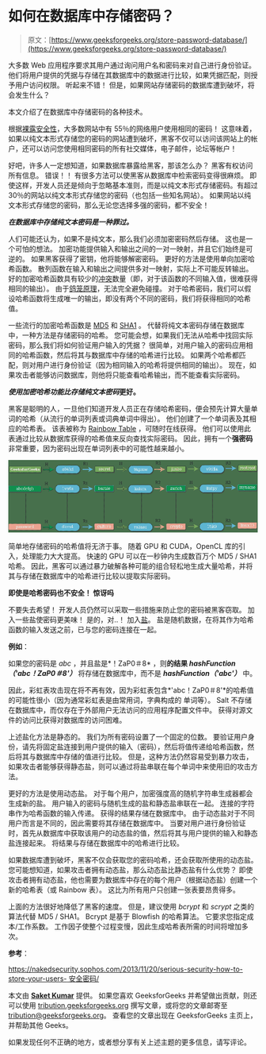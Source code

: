 # 如何在数据库中存储密码？

> 原文：[https://www.geeksforgeeks.org/store-password-database/](https://www.geeksforgeeks.org/store-password-database/)

大多数 Web 应用程序要求其用户通过询问用户名和密码来对自己进行身份验证。 他们将用户提供的凭据与存储在其数据库中的数据进行比较，如果凭据匹配，则授予用户访问权限。 听起来不错！ 但是，如果网站存储密码的数据库遭到破坏，将会发生什么？

本文介绍了在数据库中存储密码的各种技术。

根据[裸露安全性](https://nakedsecurity.sophos.com/2013/04/23/users-same-password-most-websites/)，大多数网站中有 55％的网络用户使用相同的密码！ 这意味着，如果以纯文本形式存储您的密码的网站遭到破坏，黑客不仅可以访问该网站上的帐户，还可以访问您使用相同密码的所有社交媒体，电子邮件，论坛等帐户！

好吧，许多人一定想知道，如果数据库暴露给黑客，那该怎么办？ 黑客有权访问所有信息。 错误！！ 有很多方法可以使黑客从数据库中检索密码变得很麻烦。 即使这样，开发人员还是倾向于忽略基本准则，而是以纯文本形式存储密码。有超过 30％的网站以纯文本形式存储您的密码（也包括一些知名网站）。 如果网站以纯文本形式存储您的密码，那么无论您选择多强的密码，都不安全！

 ***在数据库中存储纯文本密码是一种罪过。*** 

人们可能还认为，如果不是纯文本，那么我们必须加密密码然后存储。 这也是一个可怕的想法。 加密功能提供输入和输出之间的一对一映射，并且它们始终是可逆的。 如果黑客获得了密钥，他将能够解密密码。 更好的方法是使用单向加密哈希函数。 散列函数在输入和输出之间提供多对一映射，实际上不可能反转输出。 好的加密哈希函数具有较少的[冲突](https://en.wikipedia.org/wiki/Collision_(computer_science))数量（即，对于该函数的不同输入值，很难获得相同的输出）。 由于[鸽笼原理](https://en.wikipedia.org/wiki/Pigeonhole_principle)，无法完全避免碰撞。 对于哈希密码，我们可以假设哈希函数将生成唯一的输出，即没有两个不同的密码，我们将获得相同的哈希值。

一些流行的加密哈希函数是 [MD5](https://en.wikipedia.org/wiki/MD5) 和 [SHA1](https://en.wikipedia.org/wiki/SHA-1) 。 代替将纯文本密码存储在数据库中，一种方法是存储密码的哈希。 您可能会想，如果我们无法从哈希中找回实际密码，那么我们将如何验证用户输入的凭据？ 很简单，对用户输入的密码应用相同的哈希函数，然后将其与数据库中存储的哈希进行比较。 如果两个哈希都匹配，则对用户进行身份验证（因为相同输入的哈希将提供相同的输出）。 现在，如果攻击者能够访问数据库，则他将只能查看哈希输出，而不能查看实际密码。

***使用加密哈希功能比存储纯文本密码*更好。**

黑客是聪明的人，一旦他们知道开发人员正在存储哈希密码，便会预先计算大量单词的哈希（从流行的单词列表或词典单词中得出）。 他们创建了一个单词表及其相应的哈希表。 该表被称为 [Rainbow Table](https://en.wikipedia.org/wiki/Rainbow_table) ，可随时在线获得。 他们可以使用此表通过比较从数据库获得的哈希值来反向查找实际密码。 因此，拥有一个**强密码**非常重要，因为密码出现在单词列表中的可能性越来越小。

![password-rainbow-table](img/545ef3858662b14944a77bcf516cecd8.png)

简单地存储密码的哈希值将无济于事。 随着 GPU 和 CUDA，OpenCL 库的引入，处理能力大大提高。 快速的 GPU 可以在一秒钟内生成数百万个 MD5 / SHA1 哈希。 因此，黑客可以通过暴力破解各种可能的组合轻松地生成大量哈希，并将其与存储在数据库中的哈希进行比较以提取实际密码。

**即使是哈希密码也不安全！ 惊讶吗** 

不要失去希望！ 开发人员仍然可以采取一些措施来防止您的密码被黑客窃取。 加入一些盐使密码更美味！ 是的，对..！ 加入[盐](https://en.wikipedia.org/wiki/Salt_(cryptography))。 盐是随机数据，在将其作为哈希函数的输入发送之前，已与您的密码连接在一起。

**例如**：

如果您的密码是 *abc* ，并且盐是*！ZaP0＃8* ，则**的结果 *hashFunction（'abc！ZaP0＃8'）*** 将存储在数据库中，而不是 ***hashFunction（'abc'）*** 中。

因此，彩虹表攻击现在将不再有效，因为彩虹表包含*'abc！ZaP0＃8'*的哈希值的可能性很小（因为通常彩虹表是由常用词，字典构成的 单词等）。 Salt 不存储在数据库中，而仅存在于外部用户无法访问的应用程序配置文件中。 获得对源文件的访问比获得对数据库的访问困难。

上述盐化方法是静态的。 我们为所有密码设置了一个固定的位数。 要验证用户身份，请先将固定盐连接到用户提供的输入（密码），然后将值传递给哈希函数，然后将其与数据库中存储的值进行比较。 但是，这种方法仍然容易受到暴力攻击，如果攻击者能够获得静态盐，则可以通过将盐串联在每个单词中来使用旧的攻击方法。

更好的方法是使用动态盐。 对于每个用户，加密强度高的随机字符串生成器都会生成新的盐。 用户输入的密码与随机生成的盐和静态盐串联在一起。 连接的字符串作为哈希函数的输入传递。 获得的结果存储在数据库中。 由于动态盐对于不同用户而言是不同的，因此需要将其存储在数据库中。 当要对用户进行身份验证时，首先从数据库中获取该用户的动态盐的值，然后将其与用户提供的输入和静态盐连接起来。 将结果与存储在数据库中的哈希进行比较。

如果数据库遭到破坏，黑客不仅会获取您的密码哈希，还会获取所使用的动态盐。 您可能想知道，如果攻击者拥有动态盐，那么动态盐比静态盐有什么优势？ 即使攻击者拥有动态盐，他也需要为数据库中存在的每个用户（根据动态盐）创建一个新的哈希表（或 Rainbow 表）。 这比为所有用户只创建一张表要昂贵得多。

上面的方法很好地降低了黑客的速度。 但是，建议使用 *bcrypt* 和 *scrypt* 之类的算法代替 MD5 / SHA1。 Bcrypt 是基于 Blowfish 的哈希算法。 它要求您指定成本/工作系数。 工作因子使整个过程变慢，因此生成哈希表所需的时间将增加多次。

**参考**：

[https://nakedsecurity.sophos.com/2013/11/20/serious-security-how-to-store-your-users- 安全密码/](https://nakedsecurity.sophos.com/2013/11/20/serious-security-how-to-store-your-users-passwords-safely/)

本文由 [**Saket Kumar**](https://www.facebook.com/saketkumar95) 提供。 如果您喜欢 GeeksforGeeks 并希望做出贡献，则还可以使用 [tribution.geeksforgeeks.org](http://www.contribute.geeksforgeeks.org) 撰写文章，或将您的文章邮寄至 tribution@geeksforgeeks.org。 查看您的文章出现在 GeeksforGeeks 主页上，并帮助其他 Geeks。

如果发现任何不正确的地方，或者想分享有关上述主题的更多信息，请写评论。

